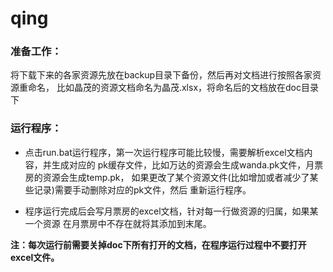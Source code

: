 # qing

### 准备工作：

将下载下来的各家资源先放在backup目录下备份，然后再对文档进行按照各家资源重命名，
比如晶茂的资源文档命名为晶茂.xlsx，将命名后的文档放在doc目录下

### 运行程序：

- 点击run.bat运行程序，第一次运行程序可能比较慢，需要解析excel文档内容，并生成对应的
pk缓存文件，比如万达的资源会生成wanda.pk文件，月票房的资源会生成temp.pk，
如果更改了某个资源文件(比如增加或者减少了某些记录)需要手动删除对应的pk文件，然后
重新运行程序。

- 程序运行完成后会写月票房的excel文档，针对每一行做资源的归属，如果某一个资源
在月票房中不存在就将其添加到末尾。


__注：每次运行前需要关掉doc下所有打开的文档，在程序运行过程中不要打开excel文件。__
